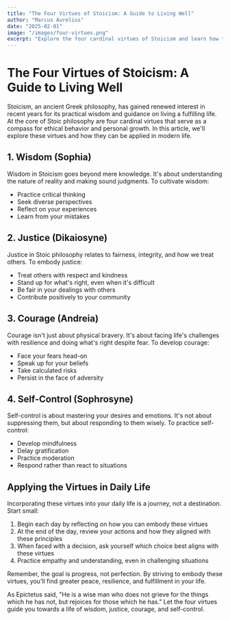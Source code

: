 ```yaml
---
title: "The Four Virtues of Stoicism: A Guide to Living Well"
author: "Marcus Aurelius"
date: "2025-02-01"
image: "/images/four-virtues.png"
excerpt: "Explore the four cardinal virtues of Stoicism and learn how to apply them in your daily life for greater wisdom and resilience."
---
```


# The Four Virtues of Stoicism: A Guide to Living Well

Stoicism, an ancient Greek philosophy, has gained renewed interest in recent years for its practical wisdom and guidance on living a fulfilling life. At the core of Stoic philosophy are four cardinal virtues that serve as a compass for ethical behavior and personal growth. In this article, we'll explore these virtues and how they can be applied in modern life.

## 1. Wisdom (Sophia)

Wisdom in Stoicism goes beyond mere knowledge. It's about understanding the nature of reality and making sound judgments. To cultivate wisdom:

- Practice critical thinking
- Seek diverse perspectives
- Reflect on your experiences
- Learn from your mistakes

## 2. Justice (Dikaiosyne)

Justice in Stoic philosophy relates to fairness, integrity, and how we treat others. To embody justice:

- Treat others with respect and kindness
- Stand up for what's right, even when it's difficult
- Be fair in your dealings with others
- Contribute positively to your community

## 3. Courage (Andreia)

Courage isn't just about physical bravery. It's about facing life's challenges with resilience and doing what's right despite fear. To develop courage:

- Face your fears head-on
- Speak up for your beliefs
- Take calculated risks
- Persist in the face of adversity

## 4. Self-Control (Sophrosyne)

Self-control is about mastering your desires and emotions. It's not about suppressing them, but about responding to them wisely. To practice self-control:

- Develop mindfulness
- Delay gratification
- Practice moderation
- Respond rather than react to situations

## Applying the Virtues in Daily Life

Incorporating these virtues into your daily life is a journey, not a destination. Start small:

1. Begin each day by reflecting on how you can embody these virtues
2. At the end of the day, review your actions and how they aligned with these principles
3. When faced with a decision, ask yourself which choice best aligns with these virtues
4. Practice empathy and understanding, even in challenging situations

Remember, the goal is progress, not perfection. By striving to embody these virtues, you'll find greater peace, resilience, and fulfillment in your life.

As Epictetus said, "He is a wise man who does not grieve for the things which he has not, but rejoices for those which he has." Let the four virtues guide you towards a life of wisdom, justice, courage, and self-control.

